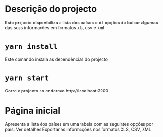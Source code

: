 # Descrição do projecto
Este projecto disponibiliza a lista dos países e dá opções de baixar algumas das suas informações em formatos xls, csv e xml
# `yarn install` 
Este comando instala as dependências do projecto
# `yarn start`
Corre o projecto no endereço http://localhost:3000
# Página inicial 
Apresenta a lista dos países em uma tabela com as seguintes opções por país:
Ver detalhes
Exportar as informações nos formatos XLS, CSV, XML
